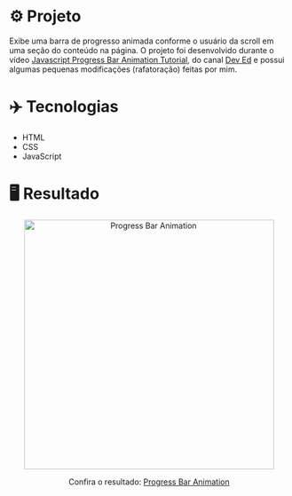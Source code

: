 # ⚙️ Projeto
Exibe uma barra de progresso animada conforme o usuário da scroll em uma seção do conteúdo na página. O projeto foi desenvolvido durante o vídeo <a href="https://www.youtube.com/watch?v=mJ_SfLJKVs8">Javascript Progress Bar Animation Tutorial</a>, do canal <a href="https://www.youtube.com/channel/UClb90NQQcskPUGDIXsQEz5Q">Dev Ed</a> e possui algumas pequenas modificações (rafatoração) feitas por mim.

# ✈️ Tecnologias
- HTML
- CSS
- JavaScript

# 🖥️ Resultado
<div align="center">
  <img alt="Progress Bar Animation" src="https://i.imgur.com/xcfc5ej.png" width="450px">
  <p>Confira o resultado: <a href="https://progress-bar-animation-ruuuff.netlify.app/">Progress Bar Animation</a></p>
</div>
